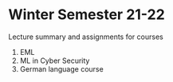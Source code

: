 # Winter Semester 21-22

Lecture summary and assignments for courses
1. EML 
2. ML in Cyber Security
3. German language course